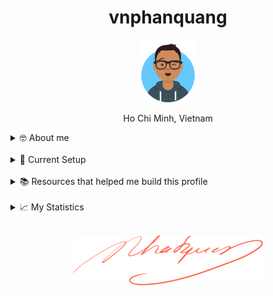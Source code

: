 <h1 align="center">vnphanquang</h1>

<p align="center">
  <a href="https://github.com/vnphanquang" target="_blank">
    <img src="./.github/images/avataaars.svg" alt="vnphanquang" height="100"/>
  </a>
</p>

<p align="center">Ho Chi Minh, Vietnam</p>

<details>
  <summary>🤓 About me</summary>

  <details align="center">
    <summary>My story</summary>
    <details align="center">
      <summary>Expand to see more of this</summary>
      <details align="center">
        <summary>Make this open to see some miracles</summary>
        <details align="center">
          <summary>You are getting there, keep going!</summary>
          <details align="center">
            <summary>You do really want to see how this ends, don't you?</summary>
            <details align="center">
              <summary>Well I have some exciting news to tell you</summary>
              <details align="center">
                <summary>You just wasted 5 seconds for this crap</summary>
                <details align="center">
                  <summary>Get your butt back to work</summary>
                  <details align="center">
                    <summary>Shame on you I have no story</summary>
                    <details align="center">
                      <summary>Okay now you are getting me annoyed...</summary>
                      <details align="center">
                        <summary>Okay okay, I will tell you my story, geez louise!</summary>
                        <details align="center">
                          <summary>It goes like this:</summary>
                          <details align="center">
                            <summary>...</summary>
                          </details>
                        </details>
                      </details>
                    </details>
                  </details>
                </details>
              </details>
            </details>
          </details>
        </details>
      </details>
    </details>
  </details>

  <br />

  My name is Quang Phan. I am a learner and a developer. This is where I dedicate my energy to the open source community.

  You are probably bored already so get back to whatever you were doing. See you out there on the field.

  In case you want to reach me, find me at `vnphanquang` on most social platforms.

  Cheers!
</details>

<br />

<details>
  <summary>💾 Current Setup</summary>
  <br />

My keyboard: [ZSA Moonlander](https://www.zsa.io/moonlander) [![monkeytype.badge]][monkeytype]

See my [.config] here for all my setup.

I mostly use Linux: [i3wm] & [polybar], [alacritty], [fish], [tmux], [neovim],

[![setup screenshot][local.images.setup]][.config]

I also use mac at work sometimes but only when i am forced too 😂.

</details>

<br />

<details>
  <summary>📚 Resources that helped me build this profile</summary>
  <br />

- [`awesome` collection of Github profiles](https://github.com/abhisheknaiidu/awesome-github-profile-readme#icons-) for inspiration
- [simpleicons](https://simpleicons.org/) for svg icons
- [getavataaars](https://getavataaars.com/) for avatar generation
- [wakatime](https://wakatime.com/dashboard), [wakatime-vscode](https://marketplace.visualstudio.com/items?itemName=WakaTime.vscode-wakatime) and the [anmol098/waka-readme-stats](https://github.com/anmol098/waka-readme-stats) github action for the coding stats section at end of this profile.

glhf!
</details>

<br />

<details>
  <summary>📈 My Statistics</summary>
  <br />

<!--START_SECTION:waka-->
![Code Time](http://img.shields.io/badge/Code%20Time-3%2C959%20hrs%2038%20mins-blue)

![Profile Views](http://img.shields.io/badge/Profile%20Views-1-blue)

**I'm an Early 🐤** 

```text
🌞 Morning                3184 commits        ██████░░░░░░░░░░░░░░░░░░░   25.70 % 
🌆 Daytime                4221 commits        █████████░░░░░░░░░░░░░░░░   34.07 % 
🌃 Evening                4779 commits        ██████████░░░░░░░░░░░░░░░   38.57 % 
🌙 Night                  206 commits         ░░░░░░░░░░░░░░░░░░░░░░░░░   01.66 % 
```
📅 **I'm Most Productive on Friday** 

```text
Monday                   1724 commits        ███░░░░░░░░░░░░░░░░░░░░░░   13.91 % 
Tuesday                  1960 commits        ████░░░░░░░░░░░░░░░░░░░░░   15.82 % 
Wednesday                1610 commits        ███░░░░░░░░░░░░░░░░░░░░░░   12.99 % 
Thursday                 1186 commits        ██░░░░░░░░░░░░░░░░░░░░░░░   09.57 % 
Friday                   2351 commits        █████░░░░░░░░░░░░░░░░░░░░   18.97 % 
Saturday                 1991 commits        ████░░░░░░░░░░░░░░░░░░░░░   16.07 % 
Sunday                   1568 commits        ███░░░░░░░░░░░░░░░░░░░░░░   12.66 % 
```


📊 **This Week I Spent My Time On** 

```text
🕑︎ Time Zone: Asia/Ho_Chi_Minh

💬 Programming Languages: 
Svelte                   25 hrs              █████████████░░░░░░░░░░░░   50.75 % 
TypeScript               12 hrs 31 mins      ██████░░░░░░░░░░░░░░░░░░░   25.40 % 
Lua                      2 hrs 11 mins       █░░░░░░░░░░░░░░░░░░░░░░░░   04.46 % 
JavaScript               1 hr 55 mins        █░░░░░░░░░░░░░░░░░░░░░░░░   03.92 % 
JSON                     1 hr 43 mins        █░░░░░░░░░░░░░░░░░░░░░░░░   03.51 % 

🔥 Editors: 
Neovim                   49 hrs 17 mins      █████████████████████████   100.00 % 

💻 Operating System: 
Linux                    49 hrs 17 mins      █████████████████████████   100.00 % 
```

**I Mostly Code in JavaScript** 

```text
JavaScript               26 repos            █████████░░░░░░░░░░░░░░░░   34.21 % 
TypeScript               22 repos            ███████░░░░░░░░░░░░░░░░░░   28.95 % 
HTML                     3 repos             █░░░░░░░░░░░░░░░░░░░░░░░░   03.95 % 
CSS                      2 repos             █░░░░░░░░░░░░░░░░░░░░░░░░   02.63 % 
Jupyter Notebook         1 repo              ░░░░░░░░░░░░░░░░░░░░░░░░░   01.32 % 
```




 Last Updated on 14/01/2025 00:42:11 UTC
<!--END_SECTION:waka-->

</details>


<br />

<p align="center">
  <a href="https://github.com/vnphanquang" target="_blank">
    <img src="./.github/images/signature.svg" height="80" />
  </a>
</p>

[monkeytype.badge]: https://img.shields.io/endpoint?style=for-the-badge&url=https%3A%2F%2Fmonkeytype-badge-vhd5lan7mmhz.runkit.sh%3Fmessage%3D119wpm%26label%3Dmonkeytype%26logoVariant%3Done
[monkeytype]: https://monkeytype.com/

[alacritty]: https://alacritty.org/
[polybar]: https://github.com/polybar/polybar
[i3wm]: https://i3wm.org/
[tmux]: https://github.com/tmux/tmux/wiki
[fish]: https://fishshell.com/
[neovim]: https://neovim.io/
[vscode]: https://code.visualstudio.com/
[vscode.vim]: https://marketplace.visualstudio.com/items?itemName=vscodevim.vim

[.config]: https://github.com/vnphanquang/.config
[local.images.setup]: ./.github/images/setup.png
